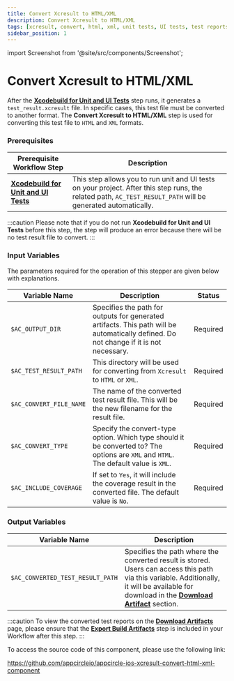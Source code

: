 ```yaml
---
title: Convert Xcresult to HTML/XML 
description: Convert Xcresult to HTML/XML
tags: [xcresult, convert, html, xml, unit tests, UI tests, test reports]
sidebar_position: 1
---
```


import Screenshot from '@site/src/components/Screenshot';

# Convert Xcresult to HTML/XML

After the [**Xcodebuild for Unit and UI Tests**](https://docs.appcircle.io/continuous-testing/running-ios-unit-and-ui-tests) step runs, it generates a `test_result.xcresult` file. In specific cases, this test file must be converted to another format. The **Convert Xcresult to HTML/XML** step is used for converting this test file to `HTML` and `XML` formats.


### Prerequisites
| Prerequisite Workflow Step                      | Description                                     |
|-------------------------------------------------|-------------------------------------------------|
| [**Xcodebuild for Unit and UI Tests**](https://docs.appcircle.io/continuous-testing/running-ios-unit-and-ui-tests) | This step allows you to run unit and UI tests on your project. After this step runs, the related path, `AC_TEST_RESULT_PATH` will be generated automatically. |

:::caution
Please note that if you do not run **Xcodebuild for Unit and UI Tests** before this step, the step will produce an error because there will be no test result file to convert.
:::

<Screenshot url='https://cdn.appcircle.io/docs/assets/BE2989-convertOrder.png' />

### Input Variables

The parameters required for the operation of this stepper are given below with explanations.

<Screenshot url='https://cdn.appcircle.io/docs/assets/BE2989-convertInput.png' />

| Variable Name                 | Description                         | Status           |
|-------------------------------|-------------------------------------|------------------|
| `$AC_OUTPUT_DIR`              | Specifies the path for outputs for generated artifacts. This path will be automatically defined. Do not change if it is not necessary. | Required |
| `$AC_TEST_RESULT_PATH`        | This directory will be used for converting from `Xcresult` to `HTML` or `XML`. | Required |
| `$AC_CONVERT_FILE_NAME`       | The name of the converted test result file. This will be the new filename for the result file. | Required |
| `$AC_CONVERT_TYPE`            | Specify the convert-type option. Which type should it be converted to? The options are `XML` and `HTML`. The default value is `XML`. | Required |
| `$AC_INCLUDE_COVERAGE`        | If set to `Yes`, it will include the coverage result in the converted file. The default value is `No`. | Required |


### Output Variables

| Variable Name                 | Description                         | 
|-------------------------------|-------------------------------------|
| `$AC_CONVERTED_TEST_RESULT_PATH`           | Specifies the path where the converted result is stored. Users can access this path via this variable. Additionally, it will be available for download in the [**Download Artifact**](https://docs.appcircle.io/workflows/common-workflow-steps/export-build-artifacts#download-exported-artifacts) section.  |

:::caution
To view the converted test reports on the [**Download Artifacts**](https://docs.appcircle.io/workflows/common-workflow-steps/export-build-artifacts/#download-exported-artifacts) page, please ensure that the [**Export Build Artifacts**](https://docs.appcircle.io/workflows/common-workflow-steps/export-build-artifacts) step is included in your Workflow after this step.
:::

To access the source code of this component, please use the following link:

https://github.com/appcircleio/appcircle-ios-xcresult-convert-html-xml-component